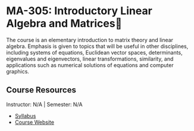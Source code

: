 # MA-305: Introductory Linear Algebra and Matrices🧮
The course is an elementary introduction to matrix theory and linear algebra. Emphasis is given to topics that will be useful in other disciplines, including systems of equations, Euclidean vector spaces, determinants, eigenvalues and eigenvectors, linear transformations, similarity, and applications such as numerical solutions of equations and computer graphics.

## Course Resources
Instructor: N/A | Semester: N/A
* [Syllabus](https://math.sciences.ncsu.edu/wp-content/uploads/sites/27/2022/01/MA305-001.pdf)
* [Course Website](https://kurtz.wordpress.ncsu.edu/teaching/ma-242/)
